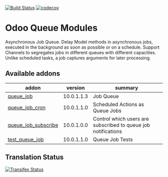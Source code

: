 [![Build Status](https://travis-ci.org/OCA/queue.svg?branch=10.0)](https://travis-ci.org/OCA/queue)
[![codecov](https://codecov.io/gh/OCA/queue/branch/10.0/graph/badge.svg)](https://codecov.io/gh/OCA/queue)


Odoo Queue Modules
==================

Asynchronous Job Queue. Delay Model methods in asynchronous jobs, executed in
the background as soon as possible or on a schedule.  Support Channels to
segregates jobs in different queues with different capacities. Unlike
scheduled tasks, a job captures arguments for later processing.


[//]: # (addons)

Available addons
----------------
addon | version | summary
--- | --- | ---
[queue_job](queue_job/) | 10.0.1.1.3 | Job Queue
[queue_job_cron](queue_job_cron/) | 10.0.1.1.0 | Scheduled Actions as Queue Jobs
[queue_job_subscribe](queue_job_subscribe/) | 10.0.1.0.0 | Control which users are subscribed to queue job notifications
[test_queue_job](test_queue_job/) | 10.0.1.1.0 | Queue Job Tests

[//]: # (end addons)

Translation Status
------------------
[![Transifex Status](https://www.transifex.com/projects/p/OCA-queue-10-0/chart/image_png)](https://www.transifex.com/projects/p/OCA-queue-10-0)

